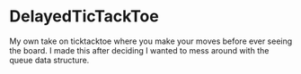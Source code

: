 # DelayedTicTackToe
My own take on ticktacktoe where you make your moves before ever seeing the board.  I made this after deciding I wanted to mess around with the queue data structure.
